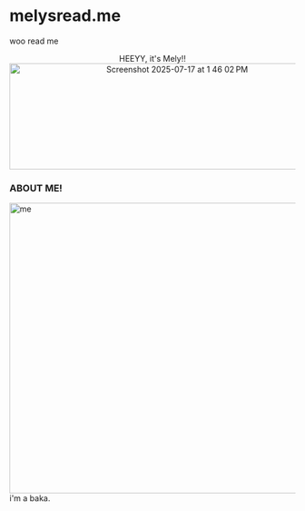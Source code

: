 # melysread.me
woo read me
<p align = "center">
  HEEYY, it's Mely!! 
  
  <img width="575" height="187" alt="Screenshot 2025-07-17 at 1 46 02 PM" src="https://github.com/user-attachments/assets/25e5a353-7a67-4cbe-9c75-a7e01996473d" />

</p>
  <H3>ABOUT ME!</H3>
  <img width="512" height="512" alt="me" src="https://github.com/user-attachments/assets/0a72cff9-c441-4aed-a7b6-1b0cf02df581" />
  i'm a baka.


